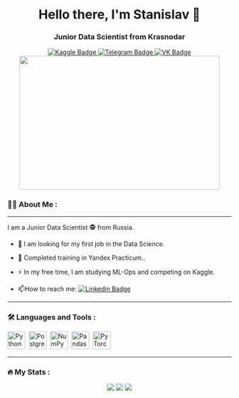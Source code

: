 <div id="header" align="center">
  <h1>Hello there, I'm Stanislav 👋</h1>
  <h3>Junior Data Scientist from Krasnodar</h3>
</div>
<div id="badges" align="center">
  <a href="https://www.kaggle.com/freazer">
    <img src="https://img.shields.io/badge/Kaggle-white?logo=kaggle&logoColor=blue&style=for-the-badge" alt="Kaggle Badge"/>
  <a>
  <a href="https://t.me/FreazerKrd">
    <img src="https://img.shields.io/badge/Telegram-blue?logo=telegram&logoColor=white&style=for-the-badge" alt="Telegram Badge"/>
  </a>
  <a href="https://vk.com/s.sigarev">
    <img src="https://img.shields.io/badge/ВКОНТАКТЕ-blue?logo=vk&logoColor=white&style=for-the-badge" alt="VK Badge"/>
  </a>
  <br>
  <img src="https://komarev.com/ghpvc/?username=FreazerKRD&style=flat-square&color=blue" alt=""/>
</div>
<div align="center">
  <img src="https://media.giphy.com/media/xT9C25UNTwfZuk85WP/giphy-downsized-large.gif" width="450" height="300"/>
</div>

### :man_technologist: About Me :

---

I am a Junior Data Scientist :detective: from Russia.
- :telescope: I am looking for my first job in the Data Science.

- :seedling: Completed training in Yandex Practicum..

- :zap: In my free time, I am studying ML-Ops and competing on Kaggle.

- :mailbox:How to reach me: [![Linkedin Badge](https://img.shields.io/badge/Telegram-blue?style=flat&logo=telegram&logoColor=white)](https://t.me/FreazerKrd)

---

### :hammer_and_wrench: Languages and Tools :
<div>
    <img src="https://cdn.jsdelivr.net/gh/devicons/devicon/icons/python/python-original-wordmark.svg" title="Python" alt="Python" width="40" height="40"/>&nbsp;
    <img src="https://cdn.jsdelivr.net/gh/devicons/devicon/icons/postgresql/postgresql-original-wordmark.svg" title="PostgreSQL" alt="PostgreSQL" width="40" height="40"/>&nbsp;
    <img src="https://cdn.jsdelivr.net/gh/devicons/devicon/icons/numpy/numpy-original.svg" title="NumPy" alt="NumPy" width="40" height="40"/>&nbsp;
    <img src="https://cdn.jsdelivr.net/gh/devicons/devicon/icons/pandas/pandas-original.svg" title="Pandas" alt="Pandas" width="40" height="40"/>&nbsp;
    <img src="https://cdn.jsdelivr.net/gh/devicons/devicon/icons/pytorch/pytorch-original.svg" title="PyTorch" alt="PyTorch" width="40" height="40"/>&nbsp;
</div>

---

### :fire: My Stats :
<div id="stats" align="center">
    <img src="https://github-profile-summary-cards.vercel.app/api/cards/profile-details?username=FreazerKRD&theme=apprentice"/>
    <img src="https://github-profile-summary-cards.vercel.app/api/cards/most-commit-language?username=FreazerKRD&theme=apprentice"/>
    <img src="https://github-profile-summary-cards.vercel.app/api/cards/stats?username=FreazerKRD&theme=apprentice"/>
</div>

